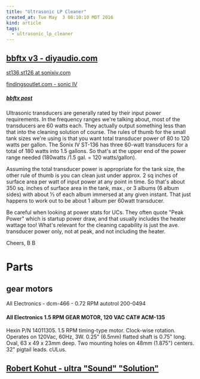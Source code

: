 ```yaml
---
title: "Ultrasonic LP Cleaner"
created_at: Tue May  3 08:10:10 MDT 2016
kind: article
tags:
  - ultrasonic_lp_cleaner
---
```



## <a href="http://www.diyaudio.com/forums/analogue-source/218276-my-version-ultrasonic-record-cleaner-99.html#post4226898" target="_blank">bbftx v3 - diyaudio.com</a>

<a href="http://sonixiv.com/t-type/" target="_blank">st136,st126 at sonixiv.com</a>

<a href="http://www.findingsoutlet.com/product.php?productid=18271" target="_blank">findingsoutlet.com - sonic IV</a>

##### <a href="http://www.diyaudio.com/forums/analogue-source/218276-my-version-ultrasonic-record-cleaner-101.html#post4237580" target="_blank">bbftx post</a>

Ultrasonic transducers are generally rated by their input power
requirements. In the frequency ranges we're talking about, most of the
transducers are 60 watts each. They actually output something less than
that into the cleaning solution of course. The rules of thumb for the
small tank sizes we're using is that you want total transducer power of 80
to 120 watts per gallon. The Sonix IV ST-136 has three 60-watt transducers
for a total of 180 watts into 1.5 gallons. So that's at the upper end
of the power range needed (180watts /1.5 gal. = 120 watts/gallon).

Assuming the total transducer power is appropriate for the tank size,
the other rule of thumb is you can clean just under approx. 2 sq inches of
surface area per watt of input power at any point in time. So that's about
350 sq. inches of surface area in the tank, max., or 3 albums (6 album
sides) with about ⅓ of each album immersed at any given instant. That
just happens to work out to be about 1 album per 60watt transducer.

Be careful when looking at power stats for UCs. They often quote "Peak
Power" which is startup power draw, and that usually includes the heater
wattage too! What's relevant for the cleaning capability is just the
ave. transducer power only, not at peak, and not including the heater.

Cheers,
B B 



# Parts

## gear motors

All Electronics - dcm-466 - 0.72 RPM
autotrol 200-0494

#### All Electronics 1.5 RPM GEAR MOTOR, 120 VAC CAT# ACM-135

Hexin P/N 14011305. 1.5 RPM timing-type motor. Clock-wise
rotation. Operates on 120Vac, 60Hz, 3W. 0.25" (6.5mm) flatted shaft
is 0.75" long. Oval, 63 x 49 x 23mm deep. Two mounting holes on 48mm
(1.875") centers. 32" pigtail leads. cULus.

## <a href="https://www.youtube.com/watch?v=wFiZDiM6CHc" target="_blank">Robert Kohut - ultra "Sound" "Solution"</a>



<!--
html boilerplate
<a href="" target="_blank"></a>
<img src="" width="400px">
<ul>
  <li></li>
</ul>
<pre>
</pre>
<pre><code>
</code></pre>
-->

